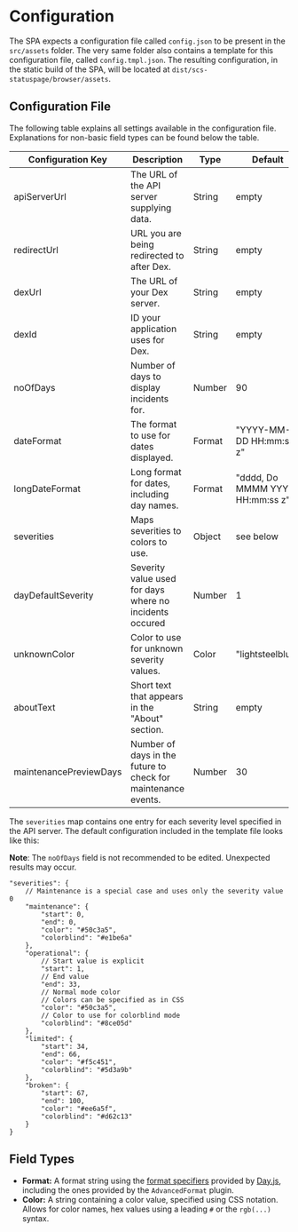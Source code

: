 # Configuration

The SPA expects a configuration file called `config.json` to be present in the `src/assets` folder. The very same folder also contains a template for this configuration file, called `config.tmpl.json`. The resulting configuration, in the static build of the SPA, will be located at `dist/scs-statuspage/browser/assets`.

## Configuration File

The following table explains all settings available in the configuration file. Explanations for non-basic field types can be found below the table.

| Configuration Key      | Description                                                   | Type   | Default                          |
| ---------------------- | ------------------------------------------------------------- | ------ | -------------------------------- |
| apiServerUrl           | The URL of the API server supplying data.                     | String | empty                            |
| redirectUrl            | URL you are being redirected to after Dex.                    | String | empty                            |
| dexUrl                 | The URL of your Dex server.                                   | String | empty                            |
| dexId                  | ID your application uses for Dex.                             | String | empty                            |
| noOfDays               | Number of days to display incidents for.                      | Number | 90                               |
| dateFormat             | The format to use for dates displayed.                        | Format | "YYYY-MM-DD HH:mm:ss z"          |
| longDateFormat         | Long format for dates, including day names.                   | Format | "dddd, Do MMMM YYYY, HH:mm:ss z" |
| severities             | Maps severities to colors to use.                             | Object | see below                        |
| dayDefaultSeverity     | Severity value used for days where no incidents occured       | Number | 1
| unknownColor           | Color to use for unknown severity values.                     | Color  | "lightsteelblue"                 |
| aboutText              | Short text that appears in the "About" section.               | String | empty                            |
| maintenancePreviewDays | Number of days in the future to check for maintenance events. | Number | 30                               |

The `severities` map contains one entry for each severity level specified in the API server. The default configuration included in the template file looks like this:

**Note**: The `noOfDays` field is not recommended to be edited. Unexpected results may occur.

```json5
"severities": {
    // Maintenance is a special case and uses only the severity value 0
    "maintenance": {
        "start": 0,
        "end": 0,
        "color": "#50c3a5",
        "colorblind": "#e1be6a"
    },
    "operational": {
        // Start value is explicit
        "start": 1,
        // End value
        "end": 33,
        // Normal mode color
        // Colors can be specified as in CSS
        "color": "#50c3a5",
        // Color to use for colorblind mode
        "colorblind": "#8ce05d"
    },
    "limited": {
        "start": 34,
        "end": 66,
        "color": "#f5c451",
        "colorblind": "#5d3a9b"
    },
    "broken": {
        "start": 67,
        "end": 100,
        "color": "#ee6a5f",
        "colorblind": "#d62c13"
    }
}
```

## Field Types

- **Format:** A format string using the [format specifiers](https://day.js.org/docs/en/display/format) provided by [Day.js](https://day.js.org/), including the ones provided by the `AdvancedFormat` plugin.
- **Color:** A string containing a color value, specified using CSS notation. Allows for color names, hex values using a leading `#` or the `rgb(...)` syntax.
